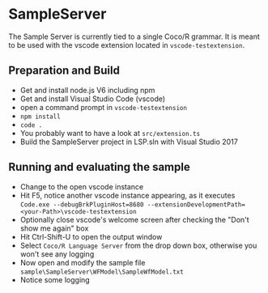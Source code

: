 ﻿# SampleServer

The Sample Server is currently tied to a single Coco/R grammar.
It is meant to be used with the vscode extension located in `vscode-testextension`.


## Preparation and Build

* Get and install node.js V6 including npm
* Get and install Visual Studio Code (vscode)
* open a command prompt in `vscode-testextension`
* `npm install`
* `code .`
* You probably want to have a look at `src/extension.ts`
* Build the SampleServer project in LSP.sln with Visual Studio 2017


## Running and evaluating the sample

* Change to the open vscode instance
* Hit F5, notice another vscode instance appearing, as it executes `Code.exe --debugBrkPluginHost=8680 --extensionDevelopmentPath=<your-Path>\vscode-testextension`
* Optionally close vscode's welcome screen after checking the "Don't show me again" box
* Hit Ctrl-Shift-U to open the output window
* Select `Coco/R Language Server` from the drop down box, otherwise you won't see any logging
* Now open and modify the sample file `sample\SampleServer\WFModel\SampleWfModel.txt`
* Notice some logging
